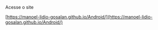 Acesse o site 


[https://manoel-lidio-gosalan.github.io/Android/](https://manoel-lidio-gosalan.github.io/Android/)
